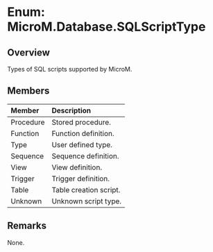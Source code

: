 # Enum: MicroM.Database.SQLScriptType
## Overview
Types of SQL scripts supported by MicroM.

## Members
| Member | Description |
|:------------|:-------------|
| Procedure | Stored procedure. |
| Function | Function definition. |
| Type | User defined type. |
| Sequence | Sequence definition. |
| View | View definition. |
| Trigger | Trigger definition. |
| Table | Table creation script. |
| Unknown | Unknown script type. |

## Remarks
None.


